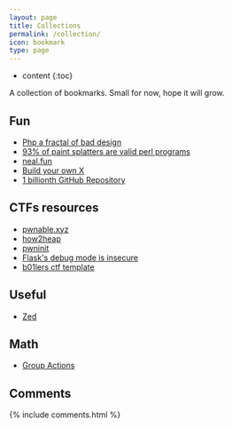 ```yaml
---
layout: page
title: Collections
permalink: /collection/
icon: bookmark
type: page
---
```


* content
{:toc}

A collection of bookmarks. Small for now, hope it will grow.

## Fun
 - [Php a fractal of bad design](https://eev.ee/blog/2012/04/09/php-a-fractal-of-bad-design/)
 - [93% of paint splatters are valid perl programs](https://www.mcmillen.dev/sigbovik/)
 - [neal.fun](https://neal.fun/)
 - [Build your own X](https://github.com/codecrafters-io/build-your-own-x)
 - [1 billionth GitHub Repository](https://github.com/AasishPokhrel/shit/issues/1)

## CTFs resources
 - [pwnable.xyz](https://pwnable.xyz)
 - [how2heap](https://github.com/shellphish/how2heap)
 - [pwninit](https://github.com/io12/pwninit)
 - [Flask's debug mode is insecure](https://github.com/wdahlenburg/werkzeug-debug-console-bypass)
 - [b01lers ctf template](https://github.com/b01lers/rich-ctf-template)

## Useful
 - [Zed](https://zed.dev/debugger)

## Math
 - [Group Actions](https://e.math.cornell.edu/people/vogeli/assets/pdf/group-actions.pdf)

## Comments

{% include comments.html %}
